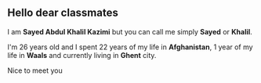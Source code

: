 ## Hello dear classmates 

I am **Sayed Abdul Khalil Kazimi** but you can call me simply **Sayed** or **Khalil**.

I'm 26 years old and I spent 22 years of my life in **Afghanistan**, 1 year of my life in **Waals** and currently living in **Ghent** city.

Nice to meet you



